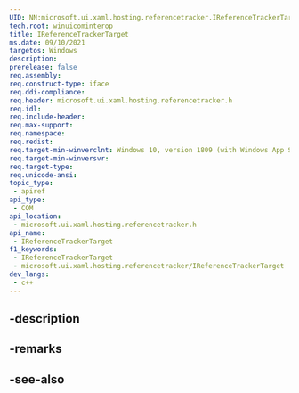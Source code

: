 ```yaml
---
UID: NN:microsoft.ui.xaml.hosting.referencetracker.IReferenceTrackerTarget
tech.root: winuicominterop
title: IReferenceTrackerTarget
ms.date: 09/10/2021
targetos: Windows
description: 
prerelease: false
req.assembly: 
req.construct-type: iface
req.ddi-compliance: 
req.header: microsoft.ui.xaml.hosting.referencetracker.h
req.idl: 
req.include-header: 
req.max-support: 
req.namespace: 
req.redist: 
req.target-min-winverclnt: Windows 10, version 1809 (with Windows App SDK 0.5 or later)
req.target-min-winversvr: 
req.target-type: 
req.unicode-ansi: 
topic_type:
 - apiref
api_type:
 - COM
api_location:
 - microsoft.ui.xaml.hosting.referencetracker.h
api_name:
 - IReferenceTrackerTarget
f1_keywords:
 - IReferenceTrackerTarget
 - microsoft.ui.xaml.hosting.referencetracker/IReferenceTrackerTarget
dev_langs:
 - c++
---
```


## -description

## -remarks

## -see-also

